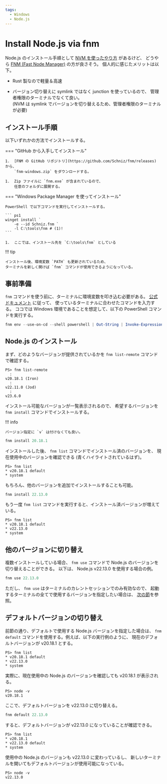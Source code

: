 ```yaml
---
tags:
  - Windows
  - Node.js
---
```


# Install Node.js via fnm

Node.js のインストール手順として [NVM を使ったやり方](./nodejs-with-nvm.md) があるけど、
どうやら [FNM (Fast Node Manager)](https://github.com/Schniz/fnm) の方が良さそう。
個人的に感じたメリットは以下。

*   Rust 製なので軽量＆高速

*   バージョン切り替えに symlink ではなく junction を使っているので、
    管理者権限のターミナルでなくて良い。  
    (NVM は symlink でバージョンを切り替えるため、管理者権限のターミナルが必要)

## インストール手順

以下いずれかの方法でインストールする。

=== "GitHub から入手してインストール"

    1.  [FNM の GitHub リポジトリ](https://github.com/Schniz/fnm/releases) から、
        `fnm-windows.zip` をダウンロードする。

    1.  Zip ファイルに `fnm.exe` が含まれているので、
        任意のフォルダに展開する。

=== "Windows Package Manager を使ってインストール"

    PowerShell で以下コマンドを実行してインストールする。

    ``` ps1
    winget install `
        -e --id Schniz.fnm `
        -l C:\tools\fnm # (1)!
    ```

    1.  ここでは、インストール先を `C:\tools\fnm` としている

!!! tip

    インストール後、環境変数 `PATH` も更新されているため、
    ターミナルを新しく開けば `fnm` コマンドが使用できるようになっている。

## 事前準備

`fnm` コマンドを使う前に、ターミナルに環境変数を叩き込む必要がある。
[公式ドキュメント](https://github.com/Schniz/fnm#shell-setup) に従って、
使っているターミナルに合わせたコマンドを入力する。
ココでは Windows 環境であることを想定して、以下の PowerShell コマンドを実行する。

``` powershell
fnm env --use-on-cd --shell powershell | Out-String | Invoke-Expression
```

## Node.js のインストール

まず、どのようなバージョンが提供されているかを `fnm list-remote` コマンドで確認する。

``` console
PS> fnm list-remote
  :
v20.18.1 (Iron)
  :
v22.11.0 (Jod)
  :
v23.6.0
```

インストール可能なバージョンが一覧表示されるので、
希望するバージョンを `fnm install` コマンドでインストールする。

!!! info

    バージョン指定に `v` は付けなくても良い。

``` powershell
fnm install 20.18.1
```

インストールした後、 `fnm list` コマンドでインストール済のバージョンを、
現在使用中のバージョンを確認できる (青くハイライトされているはず)。

``` console
PS> fnm list
* v20.18.1 default
* system
```

もちろん、他のバージョンを追加でインストールすることも可能。

``` powershell
fnm install 22.13.0
```

もう一度 `fnm list` コマンドを実行すると、インストール済バージョンが増えている。

``` console
PS> fnm list
* v20.18.1 default
* v22.13.0
* system
```

## 他のバージョンに切り替え

複数インストールしている場合、 `fnm use` コマンドで Node.js のバージョンを切り替えることができる。
以下は、 Node.js v22.13.0 を使用する場合の例。

``` powershell
fnm use 22.13.0
```

ただし、 `fnm use` はターミナルのカレントセッションでのみ有効なので、
起動するターミナルの全てで使用するバージョンを指定したい場合は、
[次の節](#デフォルトバージョンの切り替え)を参照。

## デフォルトバージョンの切り替え

前節の通り、デフォルトで使用する Node.js バージョンを指定した場合は、
`fnm default` コマンドを使用する。例えば、以下の実行例のように、
現在のデフォルトバージョンが v20.18.1 とする。

``` console
PS> fnm list
* v20.18.1 default
* v22.13.0
* system
```

実際に、現在使用中の Node.js のバージョンを確認しても v20.18.1 が表示される。

``` console
PS> node -v
v20.18.1
```

ここで、デフォルトバージョンを v22.13.0 に切り替える。

``` powershell
fnm default 22.13.0
```

すると、デフォルトバージョンが v22.13.0 になっていることが確認できる。

``` console
PS> fnm list
* v20.18.1
* v22.13.0 default
* system
```

使用中の Node.js のバージョンも v22.13.0 に変わっているし、
新しいターミナルを開いてもデフォルトバージョンが使用可能になっている。

``` console
PS> node -v
v22.13.0
```
